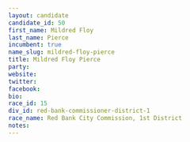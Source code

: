 ```yaml
---
layout: candidate
candidate_id: 50
first_name: Mildred Floy
last_name: Pierce
incumbent: true
name_slug: mildred-floy-pierce
title: Mildred Floy Pierce
party: 
website: 
twitter: 
facebook: 
bio: 
race_id: 15
div_id: red-bank-commissioner-district-1
race_name: Red Bank City Commission, 1st District
notes: 
---
```

